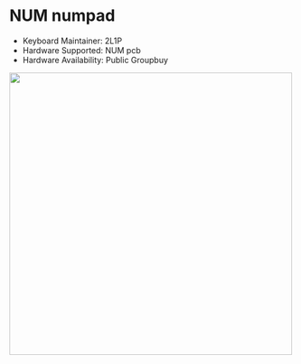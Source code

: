 # NUM numpad

* Keyboard Maintainer: 2L1P
* Hardware Supported: NUM pcb
* Hardware Availability: Public Groupbuy


<img src="https://user-images.githubusercontent.com/85400245/121320792-10178980-c940-11eb-9da7-befa302e2516.JPG" width="500px"></img>
